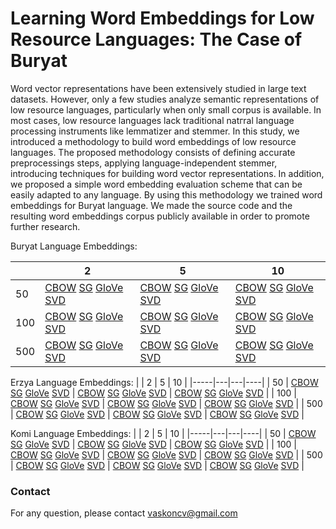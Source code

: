 # Learning Word Embeddings for Low Resource Languages: The Case of Buryat

Word vector representations have been extensively studied in large text datasets. However, only a few studies analyze semantic representations of low resource languages, particularly when only small corpus is available. In most cases, low resource languages lack traditional natгral language processing instruments like lemmatizer and stemmer. In this study, we introduced  a methodology to build word embeddings of low resource languages. The proposed  methodology consists of defining accurate preprocessings steps, applying language-independent stemmer, introducing techniques for building word vector representations. In addition, we proposed a simple word embedding evaluation scheme that can be easily adapted to any language. By using this methodology we trained word embeddings for Buryat language. We made the source code and the resulting word embeddings corpus publicly available in order to promote further research.

Buryat Language Embeddings:

|     | 2                                                                                                                                                                                                                                                                             | 5                                                                                                                                                                                                                                                                             | 10                                                                                                                                                                                                                                                                           |
|-----|-------------------------------------------------------------------------------------------------------------------------------------------------------------------------------------------------------------------------------------------------------------------------------|-------------------------------------------------------------------------------------------------------------------------------------------------------------------------------------------------------------------------------------------------------------------------------|------------------------------------------------------------------------------------------------------------------------------------------------------------------------------------------------------------------------------------------------------------------------------|
| 50  | [CBOW](https://drive.google.com/file/d/1Q4rkxYSYKR9SWgMcuv5HJDYCaA7oPcKu/view?usp=sharing) [SG](https://drive.google.com/file/d/1HmX-UOQMwmkQkno8FxWWiZzlH8Pcnbyo/view?usp=sharing) [GloVe](https://drive.google.com/file/d/1VZ4jKjWSTRd5UAmO0z4kzPn6AdWWgzUS/view?usp=sharing) [SVD](https://drive.google.com/file/d/1l1VI0bf3o4MF1KNSHctYSL_8PA_uFO0y/view?usp=sharing) | [CBOW](https://drive.google.com/file/d/1xelSd02x9YNELZWHSHgX1SNgfRe4LSE5/view?usp=sharing) [SG](https://drive.google.com/file/d/1MnrDX_RyOUryI_lF9kM17o3SujMx4ksa/view?usp=sharing) [GloVe](https://drive.google.com/file/d/1LwU-Pkha-L436IHBNZuxmKK1j4fv0KRs/view?usp=sharing) [SVD](https://drive.google.com/file/d/1s7mdkNA_dKpJm24RiuHoq7iLNFvS5z9k/view?usp=sharing) | [CBOW](https://drive.google.com/file/d/1QYB-CETgoSYG1AJQ3GDf33X8s9yXnskz/view?usp=sharing) [SG](https://drive.google.com/file/d/1x6fHXPa_hbvxj0GODrKTdIZ5H4tvNH1O/view?usp=sharing) [GloVe](https://drive.google.com/file/d/1s38-fuGKL9C1aqLtsuih37MaZzHtxcz1/view?usp=sharing) [SVD](https://drive.google.com/file/d/1yGuhDRKDMcNyTN4im7oTKV15K9LoKJKN/view?usp=sharing) | 
| 100 | [CBOW](https://drive.google.com/file/d/1Q_hiXiVT8g4F-1VTIjUApCMp5LkyVEbd/view?usp=sharing) [SG](https://drive.google.com/file/d/12EbPKDmgfZxqiU-9uKuFvCzMKKzYWzJg/view?usp=sharing) [GloVe](https://drive.google.com/file/d/1diTwqbaJw-dPAaotW__dRXRK1Nm-tJP3/view?usp=sharing) [SVD](https://drive.google.com/file/d/17iPeYo55ZFdjEPur0BrNsfvYjqhzV1VU/view?usp=sharing) | [CBOW](https://drive.google.com/file/d/1n0dOJmH2T5_BnoqdW7iq9evWBjqgWtLZ/view?usp=sharing) [SG](https://drive.google.com/file/d/1Haw0QtoYCS-IpI0sK_z5C_bMRDNDU3WN/view?usp=sharing) [GloVe](https://drive.google.com/file/d/1pYQh1gJRCzxVeGgsI38CL_jSmLxHb4fm/view?usp=sharing) [SVD](https://drive.google.com/file/d/1h0AszI53Xwky9YWFW2E2ySo_rC3D-_47/view?usp=sharing) | [CBOW](https://drive.google.com/file/d/1wzokNZmx_XuNO3mJz-ktgpq9fyqQc6FM/view?usp=sharing) [SG](https://drive.google.com/file/d/1gs0fRn2jeyxslBIlC9eVbA2CX2BTTqGe/view?usp=sharing) [GloVe](https://drive.google.com/file/d/1cw36a4QbiGURNv2WuxZs3pSfRKGU5taf/view?usp=sharing) [SVD](https://drive.google.com/file/d/1_D8Gl2iwkIMDWFCwCCpOpeIfpAaw9yjr/view?usp=sharing) |
| 500 | [CBOW](https://drive.google.com/file/d/16JWYVrY2vQcULGA2qZskT8aT0nKANAp3/view?usp=sharing) [SG](https://drive.google.com/file/d/1ESgS1st-nvDMRusHT-REhk-RY8E3cD2u/view?usp=sharing) [GloVe](https://drive.google.com/file/d/1ZrjzjKvMJP-vX_zOe_ZHEnZtRDSyfePy/view?usp=sharing) [SVD](https://drive.google.com/file/d/1mpO6ulO1ECI6y6odzJllLLII0PukvgFh/view?usp=sharing) | [CBOW](https://drive.google.com/file/d/1cOIdvq7fhxm5oaXkJtnXOyIVfPnL39rP/view?usp=sharing) [SG](https://drive.google.com/file/d/1cVJUkoOxaKz0uUvQ-8fTX1n_aLw_GzwE/view?usp=sharing) [GloVe](https://drive.google.com/file/d/1Pwq4_AergO0DaDuwTp9KjJPkoYNxZENv/view?usp=sharing) [SVD](https://drive.google.com/file/d/1hBGSMYsH9GT09omiYNq2rUYIJg-FcuTd/view?usp=sharing) | [CBOW](https://drive.google.com/file/d/1lHcxqEylCJSbUnYX-J3M_dLKcC40tT_f/view?usp=sharing) [SG](https://drive.google.com/file/d/1txM_TbMgggo4duknnkDw6b0YsxIoxNY0/view?usp=sharing) [GloVe](https://drive.google.com/file/d/1zGgjRXjUdbLw6ZRwc_mLKviPYhG2bQ0j/view?usp=sharing) [SVD](https://drive.google.com/file/d/1aE1FXqVkr38kax5-BEYfJwaUnP0bJ_uT/view?usp=sharing) |


Erzya Language Embeddings:
 |     | 2 | 5 | 10 |
 |-----|---|---|----|
 | 50  | [CBOW](https://drive.google.com/file/d/1X9auxKoq5BUftpHD42DRo_pzRq_NCR8A/view?usp=sharing) [SG](https://drive.google.com/file/d/1sMvJLClfGMentAoJhGT4XVlQo5ZItINC/view?usp=sharing) [GloVe](https://drive.google.com/file/d/1w5i-Dq8hTYgV5aKKU4mXcXcdk0gVwk8u/view?usp=sharing) [SVD](https://drive.google.com/file/d/12cuO3knIWC-T0ZhxLCHDOnLpZ3Im3Zua/view?usp=sharing) | [CBOW](https://drive.google.com/file/d/1NenfnFKfZIQwFeBaZ8pXY424S-PaUC0f/view?usp=sharing) [SG](https://drive.google.com/file/d/1Jv9goGYhVF4fNSMIiyIzG8X-YwD_0Cv_/view?usp=sharing) [GloVe](https://drive.google.com/file/d/1tC-7S7NhexRLAjuaXhFxPzgB0XHWK6HA/view?usp=sharing) [SVD](https://drive.google.com/file/d/1PPz2CLdXFLIql9cFWLiQV7wF2XQdzDIY/view?usp=sharing) | [CBOW](https://drive.google.com/file/d/1_uwp5t-NQitFzIDce3z1UFTYdraQVZ2O/view?usp=sharing) [SG](https://drive.google.com/file/d/12SM61_ZVyPBFxvgJRaN-w-0L_Q1T2rfi/view?usp=sharing) [GloVe](https://drive.google.com/file/d/1VA3qUMKtQ7WHgVxnhQ__QrPrsrdzWPSv/view?usp=sharing) [SVD](https://drive.google.com/file/d/1XtHkrJYjUyDxrtJ8Y2kHdy0J1hgdtGnJ/view?usp=sharing) |
 | 100 | [CBOW](https://drive.google.com/file/d/127G2725ljRfuOfaOAXehNzmivDms2O-7/view?usp=sharing) [SG](https://drive.google.com/file/d/1Scv8lI_Om7rlbToakpNv1FjAeqxbaXr6/view?usp=sharing) [GloVe](https://drive.google.com/file/d/1Jjo4LhIMUtqnbCtP5ANpnnTsuG6pln3S/view?usp=sharing) [SVD](https://drive.google.com/file/d/1cPooC0Y70YI8pUNxipDCwsQU783wHBNn/view?usp=sharing) | [CBOW](https://drive.google.com/file/d/1nATPUN8PfuchrueNNcT6N2X1JGv4Eg58/view?usp=sharing) [SG](https://drive.google.com/file/d/1Af6Tk23up0CKAXRy_JJuLeyQgJC_w9uS/view?usp=sharing) [GloVe](https://drive.google.com/file/d/1ZCVPnz2o_mgvh_Ej2ELCjIEIPlj2kssB/view?usp=sharing) [SVD](https://drive.google.com/file/d/1IDlENdR7c_fgX3s1ZkMiCydEkEiz0Q7o/view?usp=sharing) | [CBOW](https://drive.google.com/file/d/1yfRDbiHqNHrdjGn2kjMjuZzzxnrLV_Qg/view?usp=sharing) [SG](https://drive.google.com/file/d/1wDYylOiacOFlJrA7UHDepCqFLVi_4tuK/view?usp=sharing) [GloVe](https://drive.google.com/file/d/1EgF4XLnHygvMlwwNBit1gNt-O-mywBx1/view?usp=sharing) [SVD](https://drive.google.com/file/d/1ChZyXLSrkJj81qly9bYAWA6mFG-S4dpy/view?usp=sharing) |
 | 500 | [CBOW](https://drive.google.com/file/d/1oGBgB_2c8LqmajYQsjNC4cgA-npzsP_J/view?usp=sharing) [SG](https://drive.google.com/file/d/1zkUDbZQzrs3LOS4leWp9GaJH2NDA48n9/view?usp=sharing) [GloVe](https://drive.google.com/file/d/1z4vt7UxAvwC8Grc9evB2A0F5QlAWXV5P/view?usp=sharing) [SVD](https://drive.google.com/file/d/1-m0toMAT-_GBSEP5DVKXuY2aB-FED9-y/view?usp=sharing) | [CBOW](https://drive.google.com/file/d/12oUl5-6PcJ0fgdjzKZLImIlqodltR2_d/view?usp=sharing) [SG](https://drive.google.com/file/d/1f6Gbs2KBfBDgGiWMl0A93nVMPdymSvsi/view?usp=sharing) [GloVe](https://drive.google.com/file/d/1HV0z3yqFlUh4J8Mx8WV_vi9BeqM0jjiF/view?usp=sharing) [SVD](https://drive.google.com/file/d/1W8khbw1qZY8V2-AOJlB5uPos4RIbrZjn/view?usp=sharing) | [CBOW](https://drive.google.com/file/d/1tRtgbZdyeskrwGF5fo92V2ImNylSScun/view?usp=sharing) [SG](https://drive.google.com/file/d/1wZQt8j7Bl_y1CjLHHYmA03PhUUBP-KhY/view?usp=sharing) [GloVe](https://drive.google.com/file/d/1kQiA25F__FzdRfr-djgvpt-AQ8B9eW9T/view?usp=sharing) [SVD](https://drive.google.com/file/d/15pK9bu6GzDG36YCGEOMUl_y3DbLIsDp7/view?usp=sharing) |
 
Komi Language Embeddings:
 |     | 2 | 5 | 10 |
 |-----|---|---|----|
 | 50  | [CBOW]() [SG]() [GloVe]() [SVD]() | [CBOW]() [SG]() [GloVe]() [SVD]() | [CBOW]() [SG]() [GloVe]() [SVD]() |
 | 100 | [CBOW]() [SG]() [GloVe]() [SVD]() | [CBOW]() [SG]() [GloVe]() [SVD]() | [CBOW]() [SG]() [GloVe]() [SVD]() |
 | 500 | [CBOW]() [SG]() [GloVe]() [SVD]() | [CBOW]() [SG]() [GloVe]() [SVD]() | [CBOW]() [SG]() [GloVe]() [SVD]() |

### Contact
For any question, please contact vaskoncv@gmail.com
